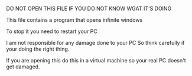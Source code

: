 DO NOT OPEN THIS FILE IF YOU DO NOT KNOW WGAT IT'S DOING

This file contains a program that opens infinite windows

To stop it you need to restart your PC

I am not responsible for any damage done to your PC
So think carefully if your doing the right thing.

If you are opening this do this in a virtual machine so your real PC doesn't get damaged.
